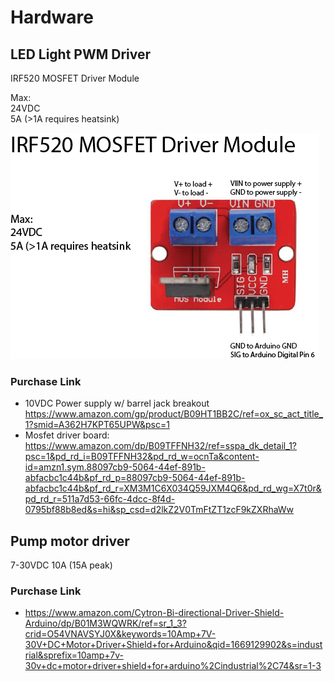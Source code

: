 # Hardware


## LED Light PWM Driver

IRF520 MOSFET Driver Module

Max:<br>
24VDC<br>
5A (>1A requires heatsink)

<img src="wiring/IRF520MOSFETDriverModule.png">

### Purchase Link

* 10VDC Power supply w/ barrel jack breakout https://www.amazon.com/gp/product/B09HT1BB2C/ref=ox_sc_act_title_1?smid=A362H7KPT65UPW&psc=1
* Mosfet driver board:
https://www.amazon.com/dp/B09TFFNH32/ref=sspa_dk_detail_1?psc=1&pd_rd_i=B09TFFNH32&pd_rd_w=ocnTa&content-id=amzn1.sym.88097cb9-5064-44ef-891b-abfacbc1c44b&pf_rd_p=88097cb9-5064-44ef-891b-abfacbc1c44b&pf_rd_r=XM3M1C6X034Q59JXM4Q6&pd_rd_wg=X7t0r&pd_rd_r=511a7d53-66fc-4dcc-8f4d-0795bf88b8ed&s=hi&sp_csd=d2lkZ2V0TmFtZT1zcF9kZXRhaWw

## Pump motor driver

7-30VDC
10A (15A peak)

### Purchase Link

* https://www.amazon.com/Cytron-Bi-directional-Driver-Shield-Arduino/dp/B01M3WQWRK/ref=sr_1_3?crid=O54VNAVSYJ0X&keywords=10Amp+7V-30V+DC+Motor+Driver+Shield+for+Arduino&qid=1669129902&s=industrial&sprefix=10amp+7v-30v+dc+motor+driver+shield+for+arduino%2Cindustrial%2C74&sr=1-3